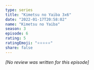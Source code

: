 ```yaml
---
type: series
title: "Kimetsu no Yaiba 3x6"
date: "2022-01-17T20:58:02"
name: "Kimetsu no Yaiba"
season: 3
episode: 6
rating: 5
ratingEmoji: "⭐️⭐️⭐️⭐️⭐️"
share: false
---
```


_[No review was written for this episode]_
